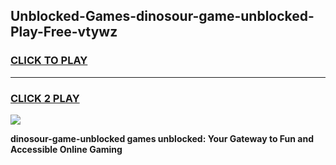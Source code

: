 
## Unblocked-Games-dinosour-game-unblocked-Play-Free-vtywz
<h3>
<a href="https://premium76.site?title=dinosour-game-unblocked&ref=22A">CLICK TO PLAY</a></h3>
<hr>

<h3>
<a href="https://premium76.site?title=dinosour-game-unblocked&ref=22A">CLICK 2 PLAY</a>
  
</h3>

<a href="https://premium76.site?title=dinosour-game-unblocked&ref=22A"><img src="https://clearcache.store/games.png"></a>


**dinosour-game-unblocked games unblocked: Your Gateway to Fun and Accessible Online Gaming**

